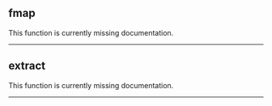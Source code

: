 ## fmap

This function is currently missing documentation.

---

## extract

This function is currently missing documentation.

---

